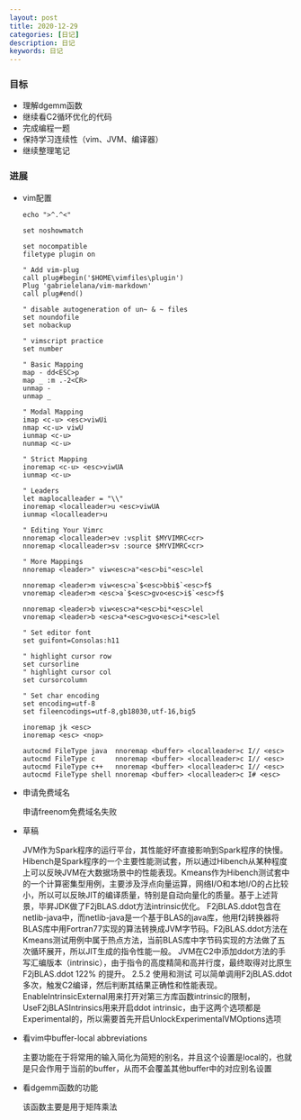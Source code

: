 ```yaml
---
layout: post
title: 2020-12-29
categories: [日记]
description: 日记
keywords: 日记
---
```


### 目标
- 理解dgemm函数
- 继续看C2循环优化的代码
- 完成编程一题
- 保持学习连续性（vim、JVM、编译器）
- 继续整理笔记

### 进展

- vim配置
  
  ```vim
  echo ">^.^<"

  set noshowmatch

  set nocompatible
  filetype plugin on

  " Add vim-plug
  call plug#begin('$HOME\vimfiles\plugin')
  Plug 'gabrielelana/vim-markdown'
  call plug#end()

  " disable autogeneration of un~ & ~ files
  set noundofile
  set nobackup

  " vimscript practice
  set number

  " Basic Mapping
  map - dd<ESC>p
  map _ :m .-2<CR>
  unmap -
  unmap _

  " Modal Mapping
  imap <c-u> <esc>viwUi
  nmap <c-u> viwU
  iunmap <c-u>
  nunmap <c-u>

  " Strict Mapping
  inoremap <c-u> <esc>viwUA
  iunmap <c-u>

  " Leaders
  let maplocalleader = "\\"
  inoremap <localleader>u <esc>viwUA
  iunmap <localleader>u

  " Editing Your Vimrc
  nnoremap <localleader>ev :vsplit $MYVIMRC<cr>
  nnoremap <localleader>sv :source $MYVIMRC<cr>

  " More Mappings
  nnoremap <leader>" viw<esc>a"<esc>bi"<esc>lel

  nnoremap <leader>m viw<esc>a`$<esc>bbi$`<esc>f$
  vnoremap <leader>m <esc>a`$<esc>gvo<esc>i$`<esc>f$

  nnoremap <leader>b viw<esc>a*<esc>bi*<esc>lel
  vnoremap <leader>b <esc>a*<esc>gvo<esc>i*<esc>lel

  " Set editor font
  set guifont=Consolas:h11

  " highlight cursor row
  set cursorline
  " highlight cursor col
  set cursorcolumn

  " Set char encoding
  set encoding=utf-8
  set fileencodings=utf-8,gb18030,utf-16,big5 

  inoremap jk <esc>
  inoremap <esc> <nop>

  autocmd FileType java  nnoremap <buffer> <localleader>c I// <esc>
  autocmd FileType c     nnoremap <buffer> <localleader>c I// <esc>
  autocmd FileType c++   nnoremap <buffer> <localleader>c I// <esc>
  autocmd FileType shell nnoremap <buffer> <localleader>c I# <esc>
  ```

- 申请免费域名

  申请freenom免费域名失败

- 草稿

  JVM作为Spark程序的运行平台，其性能好坏直接影响到Spark程序的快慢。Hibench是Spark程序的一个主要性能测试套，所以通过Hibench从某种程度上可以反映JVM在大数据场景中的性能表现。Kmeans作为Hibench测试套中的一个计算密集型用例，主要涉及浮点向量运算，网络I/O和本地I/O的占比较小，所以可以反映JIT的编译质量，特别是自动向量化的质量。基于上述背景，毕昇JDK做了F2jBLAS.ddot方法intrinsic优化。
F2jBLAS.ddot包含在netlib-java中，而netlib-java是一个基于BLAS的java库，他用f2j转换器将BLAS库中用Fortran77实现的算法转换成JVM字节码。F2jBLAS.ddot方法在Kmeans测试用例中属于热点方法，当前BLAS库中字节码实现的方法做了五次循环展开，所以JIT生成的指令性能一般。
JVM在C2中添加ddot方法的手写汇编版本（intrinsic），由于指令的高度精简和高并行度，最终取得对比原生F2jBLAS.ddot 122% 的提升。
2.5.2	使用和测试
可以简单调用F2jBLAS.ddot多次，触发C2编译，然后判断其结果正确性和性能表现。EnableIntrinsicExternal用来打开对第三方库函数intrinsic的限制，UseF2jBLASIntrinsics用来开启ddot intrinsic，由于这两个选项都是Experimental的，所以需要首先开启UnlockExperimentalVMOptions选项

- 看vim中buffer-local abbreviations

  主要功能在于将常用的输入简化为简短的别名，并且这个设置是local的，也就是只会作用于当前的buffer，从而不会覆盖其他buffer中的对应别名设置

- 看dgemm函数的功能

  该函数主要是用于矩阵乘法
